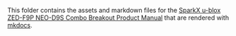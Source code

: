 This folder contains the assets and markdown files for the [SparkX u-blox ZED-F9P NEO-D9S Combo Breakout Product Manual](https://sparkfunx.github.io/u-blox_ZED-F9P_NEO-D9S_Combo_Breakout) that are rendered with [mkdocs](https://www.mkdocs.org/).